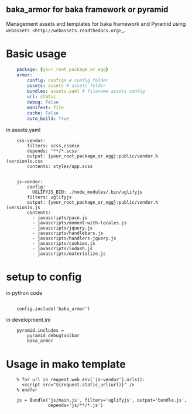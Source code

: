 baka_armor for baka framework or pyramid
------------------------------------------


Management assets and templates for baka framework and Pyramid using
`webassets <http://webassets.readthedocs.org>`_.


Basic usage
===========

``` yaml
    package: {your_root_package_or_egg}
    armor:
        config: configs # config folder
        assets: assets # assets folder
        bundles: assets.yaml # filename assets config
        url: static
        debug: False
        manifest: file
        cache: False
        auto_build: True
```

in assets.yaml

```
    css-vendor:
        filters: scss,cssmin
        depends: '**/*.scss'
        output: {your_root_package_or_egg}:public/vendor.%(version)s.css
        contents: styles/app.scss


    js-vendor:
        config:
          UGLIFYJS_BIN: ./node_modules/.bin/uglifyjs
        filters: uglifyjs
        output: {your_root_package_or_egg}:public/vendor.%(version)s.js
        contents:
          - javascripts/pace.js
          - javascripts/moment-with-locales.js
          - javascripts/jquery.js
          - javascripts/handlebars.js
          - javascripts/handlers-jquery.js
          - javascripts/cookies.js
          - javascripts/lodash.js
          - javascripts/materialize.js
```

setup to config
===============
in python code


```

    config.include('baka_armor')

```

in development.ini


```
    pyramid.includes =
        pyramid_debugtoolbar
        baka_armor
```

Usage in mako template
======================

```
    % for url in request.web_env['js-vendor'].urls():
      <script src="${request.static_url(url)}" />
    % endfor
```

```
    js = Bundle('js/main.js', filters='uglifyjs', output='bundle.js',
                depends='js/**/*.js')
```